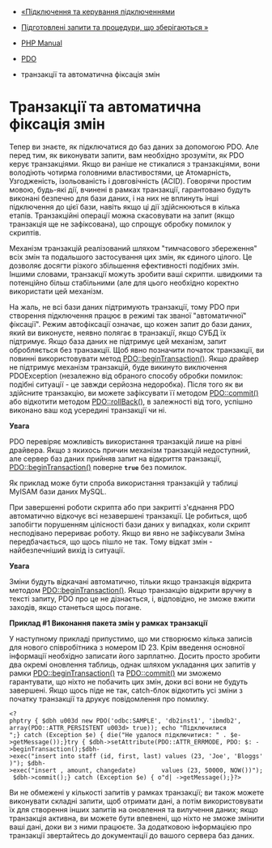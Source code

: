- [«Підключення та керування підключеннями](pdo.connections.md)
- [Підготовлені запити та процедури, що зберігаються
»](pdo.prepared-statements.md)

- [PHP Manual](index.md)
- [PDO](book.pdo.md)
- транзакції та автоматична фіксація змін

# Транзакції та автоматична фіксація змін

Тепер ви знаєте, як підключатися до баз даних за допомогою PDO. Але
перед тим, як виконувати запити, вам необхідно зрозуміти, як PDO
керує транзакціями. Якщо ви раніше не стикалися з транзакціями,
вони володіють чотирма головними властивостями, це Атомарність,
Узгодженість, ізольованість і довговічність (ACID). Говорячи простим
мовою, будь-які дії, вчинені в рамках транзакції, гарантовано
будуть виконані безпечно для бази даних, і на них не вплинуть інші
підключення до цієї бази, навіть якщо ці дії здійснюються в кілька
етапів. Транзакційні операції можна скасовувати на запит (якщо
транзакція ще не зафіксована), що спрощує обробку помилок у
скриптів.

Механізм транзакцій реалізований шляхом "тимчасового збереження" всіх
змін та подальшого застосування цих змін, як єдиного цілого.
Це дозволяє досягти різкого збільшення ефективності подібних
змін. Іншими словами, транзакції можуть зробити ваші скрипти.
швидкими та потенційно більш стабільними (але для цього необхідно
коректно використати цей механізм.

На жаль, не всі бази даних підтримують транзакції, тому PDO при
створення підключення працює в режимі так званої "автоматичної"
фіксації". Режим автофіксації означає, що кожен запит до бази даних,
який ви виконуєте, неявно полягає в транзакції, якщо СУБД їх
підтримує. Якщо база даних не підтримує цей механізм, запит
обробляється без транзакції. Щоб явно позначити початок транзакції,
ви повинні використовувати метод
[PDO::beginTransaction()](pdo.begintransaction.md). Якщо драйвер не
підтримує механізм транзакцій, буде викинуто виключення
PDOException (незалежно від обраного способу обробки помилок:
подібні ситуації - це завжди серйозна недоробка). Після того як
ви здійсните транзакцію, ви можете зафіксувати її методом
[PDO::commit()](pdo.commit.md) або відкотити методом
[PDO::rollBack()](pdo.rollback.md), в залежності від того, успішно
виконано ваш код усередині транзакції чи ні.

**Увага**

PDO перевіряє можливість використання транзакцій лише на рівні
драйвера. Якщо з якихось причин механізм транзакцій недоступний, але
сервер баз даних прийняв запит на відкриття транзакції,
[PDO::beginTransaction()](pdo.begintransaction.md) поверне **`true`**
без помилок.

Як приклад може бути спроба використання транзакцій у
таблиці MyISAM бази даних MySQL.

При завершенні роботи скрипта або при закритті з'єднання PDO
автоматично відкочує всі незавершені транзакції. Це робиться,
щоб запобігти порушенням цілісності бази даних у випадках, коли
скрипт несподівано перериває роботу. Якщо ви явно не зафіксували
Зміна передбачається, що щось пішло не так. Тому відкат
змін - найбезпечніший вихід із ситуації.

**Увага**

Зміни будуть відкачані автоматично, тільки якщо транзакція відкрита
методом [PDO::beginTransaction()](pdo.begintransaction.md). Якщо
транзакцію відкрити вручну в тексті запиту, PDO про це не
дізнається, і, відповідно, не зможе вжити заходів, якщо станеться щось
погане.

**Приклад #1 Виконання пакета змін у рамках транзакції**

У наступному прикладі припустимо, що ми створюємо кілька записів для
нового співробітника з номером ID 23. Крім введення основної інформації
необхідно записати його зарплатню. Досить просто зробити два окремі
оновлення таблиць, однак шляхом укладання цих запитів у рамки
[PDO::beginTransaction()](pdo.begintransaction.md) та
[PDO::commit()](pdo.commit.md) ми зможемо гарантувати, що ніхто не
побачить цих змін, доки всі вони не будуть завершені. Якщо щось
піде не так, catch-блок відкотить усі зміни з початку транзакції та
друкує повідомлення про помилку.

` <?phptry { $dbh u003d new PDO('odbc:SAMPLE', 'db2inst1', 'ibmdb2',      array(PDO::ATTR_PERSISTENT u003d> true)); echo "Підключилися
";} catch (Exception $e) { die("Не удалося підключитися: " . $e->getMessage());}try { $dbh->setAttribute(PDO::ATTR_ERRMODE, PDO: $: ->beginTransaction();$dbh->exec("insert into staff (id, first, last) values (23, 'Joe', 'Bloggs')"); $dbh->exec("insert , amount, changedate)       values (23, 50000, NOW())"); $dbh->commit();} catch (Exception $e) { о"d| ->getMessage();}?> `

Ви не обмежені у кількості запитів у рамках транзакції; ви
також можете виконувати складні запити, щоб отримати дані, а потім
використовувати їх для створення інших запитів на оновлення та вилучення
даних; якщо транзакція активна, ви можете бути впевнені, що ніхто не
зможе змінити ваші дані, доки ви з ними працюєте. За додатковою
інформацією про транзакції звертайтесь до документації до вашого сервера
баз даних.
